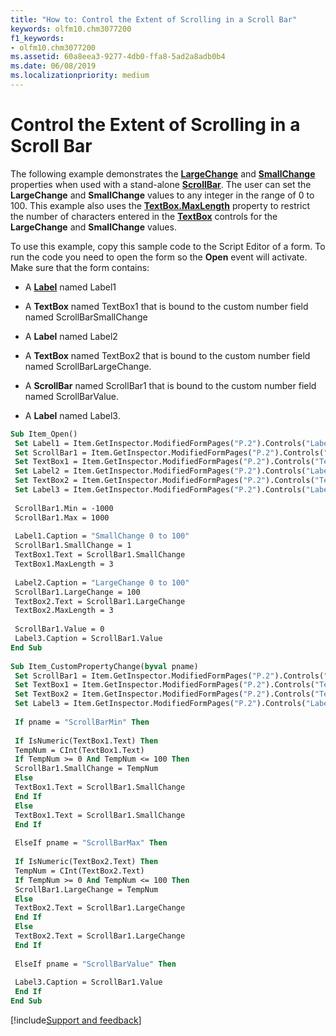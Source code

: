 ```yaml
---
title: "How to: Control the Extent of Scrolling in a Scroll Bar"
keywords: olfm10.chm3077200
f1_keywords:
- olfm10.chm3077200
ms.assetid: 60a8eea3-9277-4db0-ffa8-5ad2a8adb0b4
ms.date: 06/08/2019
ms.localizationpriority: medium
---
```



# Control the Extent of Scrolling in a Scroll Bar

The following example demonstrates the **[LargeChange](../../../api/Outlook.scrollbar.largechange.md)** and **[SmallChange](../../../api/Outlook.scrollbar.smallchange.md)** properties when used with a stand-alone **[ScrollBar](../../../api/Outlook.scrollbar.md)**. The user can set the **LargeChange** and **SmallChange** values to any integer in the range of 0 to 100. This example also uses the **[TextBox.MaxLength](../../../api/Outlook.textbox.maxlength.md)** property to restrict the number of characters entered in the **[TextBox](../../../api/Outlook.textbox.md)** controls for the **LargeChange** and **SmallChange** values.

To use this example, copy this sample code to the Script Editor of a form. To run the code you need to open the form so the **Open** event will activate. Make sure that the form contains:

- A **[Label](../../../api/Outlook.label.md)** named Label1

- A **TextBox** named TextBox1 that is bound to the custom number field named ScrollBarSmallChange

- A **Label** named Label2

- A **TextBox** named TextBox2 that is bound to the custom number field named ScrollBarLargeChange.

- A **ScrollBar** named ScrollBar1 that is bound to the custom number field named ScrollBarValue.

- A **Label** named Label3.

```vb
Sub Item_Open() 
 Set Label1 = Item.GetInspector.ModifiedFormPages("P.2").Controls("Label1") 
 Set ScrollBar1 = Item.GetInspector.ModifiedFormPages("P.2").Controls("ScrollBar1") 
 Set TextBox1 = Item.GetInspector.ModifiedFormPages("P.2").Controls("TextBox1") 
 Set Label2 = Item.GetInspector.ModifiedFormPages("P.2").Controls("Label2") 
 Set TextBox2 = Item.GetInspector.ModifiedFormPages("P.2").Controls("TextBox2") 
 Set Label3 = Item.GetInspector.ModifiedFormPages("P.2").Controls("Label3") 
 
 ScrollBar1.Min = -1000 
 ScrollBar1.Max = 1000 
 
 Label1.Caption = "SmallChange 0 to 100" 
 ScrollBar1.SmallChange = 1 
 TextBox1.Text = ScrollBar1.SmallChange 
 TextBox1.MaxLength = 3 
 
 Label2.Caption = "LargeChange 0 to 100" 
 ScrollBar1.LargeChange = 100 
 TextBox2.Text = ScrollBar1.LargeChange 
 TextBox2.MaxLength = 3 
 
 ScrollBar1.Value = 0 
 Label3.Caption = ScrollBar1.Value 
End Sub 
 
Sub Item_CustomPropertyChange(byval pname) 
 Set ScrollBar1 = Item.GetInspector.ModifiedFormPages("P.2").Controls("ScrollBar1") 
 Set TextBox1 = Item.GetInspector.ModifiedFormPages("P.2").Controls("TextBox1") 
 Set TextBox2 = Item.GetInspector.ModifiedFormPages("P.2").Controls("TextBox2") 
 Set Label3 = Item.GetInspector.ModifiedFormPages("P.2").Controls("Label3") 
 
 If pname = "ScrollBarMin" Then 
 
 If IsNumeric(TextBox1.Text) Then 
 TempNum = CInt(TextBox1.Text) 
 If TempNum >= 0 And TempNum <= 100 Then 
 ScrollBar1.SmallChange = TempNum 
 Else 
 TextBox1.Text = ScrollBar1.SmallChange 
 End If 
 Else 
 TextBox1.Text = ScrollBar1.SmallChange 
 End If 
 
 ElseIf pname = "ScrollBarMax" Then 
 
 If IsNumeric(TextBox2.Text) Then 
 TempNum = CInt(TextBox2.Text) 
 If TempNum >= 0 And TempNum <= 100 Then 
 ScrollBar1.LargeChange = TempNum 
 Else 
 TextBox2.Text = ScrollBar1.LargeChange 
 End If 
 Else 
 TextBox2.Text = ScrollBar1.LargeChange 
 End If 
 
 ElseIf pname = "ScrollBarValue" Then 
 
 Label3.Caption = ScrollBar1.Value 
 End If 
End Sub
```

[!include[Support and feedback](~/includes/feedback-boilerplate.md)]